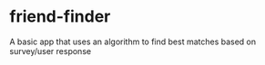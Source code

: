 # friend-finder
A basic app that uses an algorithm to find best matches based on survey/user response
